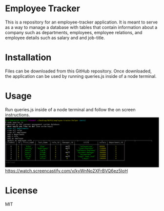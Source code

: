 # Employee Tracker
This is a repository for an employee-tracker application. It is meant to serve as a way to manage a database with tables that contain information about a company such as departments, employees, employee relations, and employee details such as salary and and job-title.

# Installation
Files can be downloaded from this GitHub repository. Once downloaded, the application can be used by running queries.js inside of a node terminal.

# Usage
Run queries.js inside of a node terminal and follow the on screen instructions. 
 ![screenshot](screenshot.PNG)
 https://watch.screencastify.com/v/kyWnNo2XFrBVQ6ez5IoH

# License
MIT